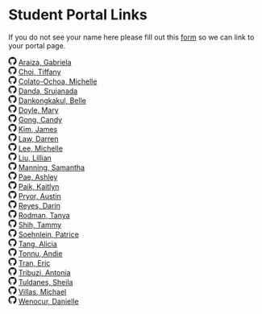 Student Portal Links
====================

If you do not see your name here please fill out this [form](https://docs.google.com/forms/d/114ejiQNE6rxdEqqXBhyFEPx3L_HIoxoYx1GjLEMpInY/viewform) so we can link to your portal page.

 [![GitHub](images/GitHub-Mark-16px.png)](http:/github.com/garaiza)	[Araiza, Gabriela](http://garaiza.github.io/ex1/index.html)  
 [![GitHub](images/GitHub-Mark-16px.png)](http:/github.com/choitiffany)	[Choi, Tiffany](http://choitiffany.github.io/ex1/index.html)  
 [![GitHub](images/GitHub-Mark-16px.png)](http:/github.com/mcolato8)	[Colato-Ochoa, Michelle](http://mcolato8.github.io/ex1/index.html)  
 [![GitHub](images/GitHub-Mark-16px.png)](http:/github.com/srujanada)	[Danda, Srujanada](http://srujanada.github.io/ex1/)  
 [![GitHub](images/GitHub-Mark-16px.png)](http:/github.com/bdankul)	[Dankongkakul, Belle](http://bdankul.github.io/ex1/index.html)  
 [![GitHub](images/GitHub-Mark-16px.png)](http:/github.com/mndoyle)	[Doyle, Mary](http://mndoyle.github.io/ex1/)  
 [![GitHub](images/GitHub-Mark-16px.png)](http:/github.com/cagong)	[Gong, Candy](http://cagong.github.io/ex1/index.html)  
 [![GitHub](images/GitHub-Mark-16px.png)](http:/github.com/jameskim1093)	[Kim, James](http://jameskim1093.github.io/ex1/index.html)  
 [![GitHub](images/GitHub-Mark-16px.png)](http:/github.com/darrenlaw)	[Law, Darren](http://darrenlaw.github.io/ex1/index.html)  
 [![GitHub](images/GitHub-Mark-16px.png)](http:/github.com/michelleplee)	[Lee, Michelle](http://michelleplee.github.io/ex1/)  
 [![GitHub](images/GitHub-Mark-16px.png)](http:/github.com/lillianl)	[Liu, Lillian](http://lillianl.github.io/ex1)  
 [![GitHub](images/GitHub-Mark-16px.png)](http:/github.com/samanning)	[Manning, Samantha](http://samanning.github.io/ex1/index.html)  
 [![GitHub](images/GitHub-Mark-16px.png)](http:/github.com/ashleypae)	[Pae, Ashley](http://ashleypae.github.io/ex1/)  
 [![GitHub](images/GitHub-Mark-16px.png)](http:/github.com/mspaikman)	[Paik, Kaitlyn](http://mspaikman.github.io/ex1/portal.html)  
 [![GitHub](images/GitHub-Mark-16px.png)](http:/github.com/agpryor)	[Pryor, Austin](http://agpryor.github.io/ex1/index.html)  
 [![GitHub](images/GitHub-Mark-16px.png)](http:/github.com/dereyes)	[Reyes, Darin](http://dereyes.github.io/ex1/index.html)  
 [![GitHub](images/GitHub-Mark-16px.png)](http:/github.com/tjrodman)	[Rodman, Tanya](http://tjrodman.github.io/ex1/index.html)  
 [![GitHub](images/GitHub-Mark-16px.png)](http:/github.com/shihtammy)	[Shih, Tammy](http://shihtammy.github.io/ex1/index.html)  
 [![GitHub](images/GitHub-Mark-16px.png)](http:/github.com/soehnlein)	[Soehnlein, Patrice](http://soehnlein.github.io/ex1/)  
 [![GitHub](images/GitHub-Mark-16px.png)](http:/github.com/alitang)	[Tang, Alicia](http://alitang.github.io/ex1)  
 [![GitHub](images/GitHub-Mark-16px.png)](http:/github.com/atonnu)	[Tonnu, Andie](http://atonnu.github.io/ex1/)  
 [![GitHub](images/GitHub-Mark-16px.png)](http:/github.com/ertran)	[Tran, Eric](http://ertran.github.io/Ex1/index.html)  
 [![GitHub](images/GitHub-Mark-16px.png)](http:/github.com/artribuz)	[Tribuzi, Antonia](http://artribuz.github.io/ex1/)  
 [![GitHub](images/GitHub-Mark-16px.png)](http:/github.com/sheilatuldanes)	[Tuldanes, Sheila](http://sheilatuldanes.github.io/ex1/index.html)  
 [![GitHub](images/GitHub-Mark-16px.png)](http:/github.com/mavillas)	[Villas, Michael](http://mavillas.github.io/ex1/)  
 [![GitHub](images/GitHub-Mark-16px.png)](http:/github.com/tdiwenocur)	[Wenocur, Danielle](http://tdiwenocur.github.io/ex1/index.html)  
